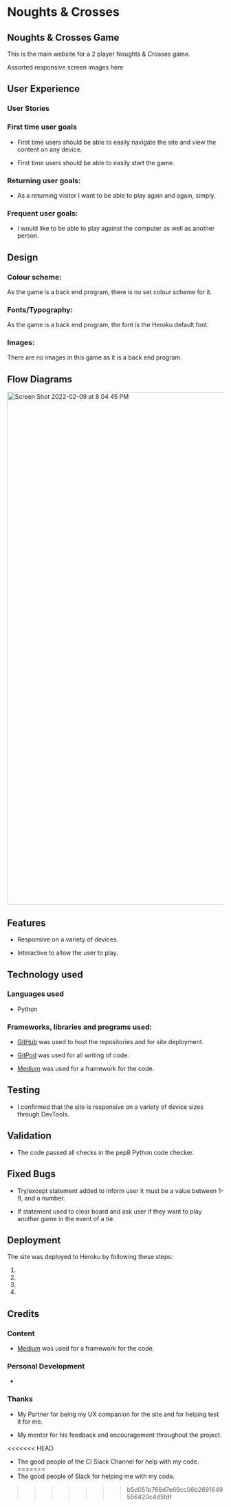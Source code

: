 # Noughts & Crosses

## Noughts & Crosses Game

This is the main website for a 2 player Noughts & Crosses game.

Assorted responsive screen images here

## User Experience

### User Stories

### First time user goals

- First time users should be able to easily navigate the site and view the content on any device.

- First time users should be able to easily start the game.

### Returning user goals:

- As a returning visitor I want to be able to play again and again, simply.

### Frequent user goals:

- I would like to be able to play against the computer as well as another person.

## Design

### Colour scheme:

As the game is a back end program, there is no set colour scheme for it.

### Fonts/Typography:

As the game is a back end program, the font is the Heroku default font. 

### Images:

There are no images in this game as it is a back end program.

## Flow Diagrams

<img width="1191" alt="Screen Shot 2022-02-09 at 8 04 45 PM" src="https://user-images.githubusercontent.com/92179145/153703817-6ac58073-372b-409d-bef2-45539c41169c.png">

## Features

- Responsive on a variety of devices.

- Interactive to allow the user to play.

## Technology used

### Languages used

- Python

### Frameworks, libraries and programs used:

- [GitHub](https://github.com/) was used to host the repositories and for site deployment.

- [GitPod](https://gitpod.io/) was used for all writing of code.

- [Medium](https://medium.com/byte-tales/the-classic-tic-tac-toe-game-in-python-3-1427c68b8874) was used for a framework for the code.

## Testing

- I confirmed that the site is responsive on a variety of device sizes through DevTools.

## Validation

- The code passed all checks in the pep8 Python code checker.



## Fixed Bugs 

- Try/except statement added to inform user it must be a value between 1-9, and a number.

- If statement used to clear board and ask user if they want to play another game in the event of a tie.

## Deployment

The site was deployed to Heroku by following these steps:

1. 

2. 

3. 

4. 

## Credits

### Content

- [Medium](https://medium.com/byte-tales/the-classic-tic-tac-toe-game-in-python-3-1427c68b8874) was used for a framework for the code.

### Personal Development

- 

### Thanks

- My Partner for being my UX companion for the site and for helping test it for me.

- My mentor for his feedback and encouragement throughout the project.

<<<<<<< HEAD
- The good people of the CI Slack Channel for help with my code.
=======
- The good people of Slack for helping me with my code.
>>>>>>> b5d051b768d7e69cc06b2691649556420c4d5fdf
